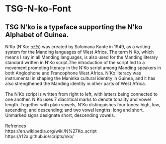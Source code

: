 # TSG-N-ko-Font
<h2>TSG N'ko is a typeface supporting the N'ko Alphabet of Guinea.</h2>
<p1>N'Ko (N'Ko: ߒߞߏ) was created by Solomana Kante in 1949, as a writing system for the Manding languages of West Africa. The term N'Ko, which means I say in all Manding languages, is also used for the Manding literary standard written in N'Ko script.The introduction of the script led to a movement promoting literacy in the N'Ko script among Manding speakers in both Anglophone and Francophone West Africa. N'Ko literacy was instrumental in shaping the Maninka cultural identity in Guinea, and it has also strengthened the Manding identity in other parts of West Africa.<br>
<br>
The N'Ko script is written from right to left, with letters being connected to one another. N'Ko uses 7 diacritical marks to denote tonality and vowel length. Together with plain vowels, N'Ko distinguishes four tones: high, low, ascending, and descending; and two vowel lengths: long and short. Unmarked signs designate short, descending vowels.<br>
<br>
Refrences<br>
https://en.wikipedia.org/wiki/N%27Ko_script <br>
https://r12a.github.io/scripts/nko/ 
</p>
